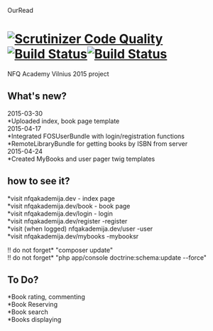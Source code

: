 OurRead

[![Scrutinizer Code Quality](https://scrutinizer-ci.com/g/nfqakademija/ourRead/badges/quality-score.png?b=master)](https://scrutinizer-ci.com/g/nfqakademija/ourRead/?branch=master)[![Build Status](https://scrutinizer-ci.com/g/nfqakademija/ourRead/badges/build.png?b=master)](https://scrutinizer-ci.com/g/nfqakademija/ourRead/build-status/master)[![Build Status](https://travis-ci.org/nfqakademija/ourRead.svg)](https://travis-ci.org/nfqakademija/ourRead)
========================

NFQ Academy Vilnius 2015 project 

What's new?
--------------

2015-03-30 <br />
   *Uploaded index, book page template <br />
2015-04-17 <br />
   *Integrated FOSUserBundle with login/registration functions <br />
   *RemoteLibraryBundle for getting books by ISBN from server <br />
2015-04-24 <br />
   *Created MyBooks and user pager twig templates <br />
  
how to see it?
---------------

   *visit nfqakademija.dev        - index page <br />
   *visit nfqakademija.dev/book   - book page <br />
   *visit nfqakademija.dev/login  - login  <br />
   *visit nfqakademija.dev/register -register <br />
   *visit (when logged) nfqakademija.dev/user -user <br />
   *visit nfqakademija.dev/mybooks -mybooksr <br />
   
   !! do not forget* "composer update" <br />
   !! do not forget* "php app/console doctrine:schema:update --force" <br />

To Do?
---------------

   *Book rating, commenting <br />
   *Book Reserving <br />
   *Book search <br />
   *Books displaying <br />
